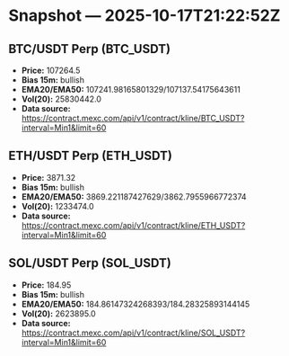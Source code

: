 # Snapshot — 2025-10-17T21:22:52Z

## BTC/USDT Perp (BTC_USDT)
- **Price:** 107264.5
- **Bias 15m:** bullish
- **EMA20/EMA50:** 107241.98165801329/107137.54175643611
- **Vol(20):** 25830442.0
- **Data source:** https://contract.mexc.com/api/v1/contract/kline/BTC_USDT?interval=Min1&limit=60

## ETH/USDT Perp (ETH_USDT)
- **Price:** 3871.32
- **Bias 15m:** bullish
- **EMA20/EMA50:** 3869.221187427629/3862.7955966772374
- **Vol(20):** 1233474.0
- **Data source:** https://contract.mexc.com/api/v1/contract/kline/ETH_USDT?interval=Min1&limit=60

## SOL/USDT Perp (SOL_USDT)
- **Price:** 184.95
- **Bias 15m:** bullish
- **EMA20/EMA50:** 184.86147324268393/184.28325893144145
- **Vol(20):** 2623895.0
- **Data source:** https://contract.mexc.com/api/v1/contract/kline/SOL_USDT?interval=Min1&limit=60
